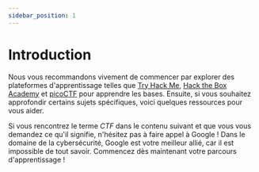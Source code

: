 ```yaml
---
sidebar_position: 1
---
```


# Introduction

Nous vous recommandons vivement de commencer par explorer des plateformes d'apprentissage telles que [Try Hack Me](https://tryhackme.com/paths), [Hack the Box Academy](https://academy.hackthebox.com/) et [picoCTF](https://picoctf.org/) pour apprendre les bases. Ensuite, si vous souhaitez approfondir certains sujets spécifiques, voici quelques ressources pour vous aider.

Si vous rencontrez le terme *CTF* dans le contenu suivant et que vous vous demandez ce qu'il signifie, n'hésitez pas à faire appel à Google ! Dans le domaine de la cybersécurité, Google est votre meilleur allié, car il est impossible de tout savoir. Commencez dès maintenant votre parcours d'apprentissage !

